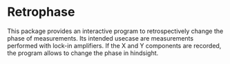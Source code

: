 # Retrophase

This package provides an interactive program to retrospectively change the phase of measurements.
Its intended usecase are measurements performed with lock-in amplifiers.
If the X and Y components are recorded, the program allows to change the phase in hindsight.